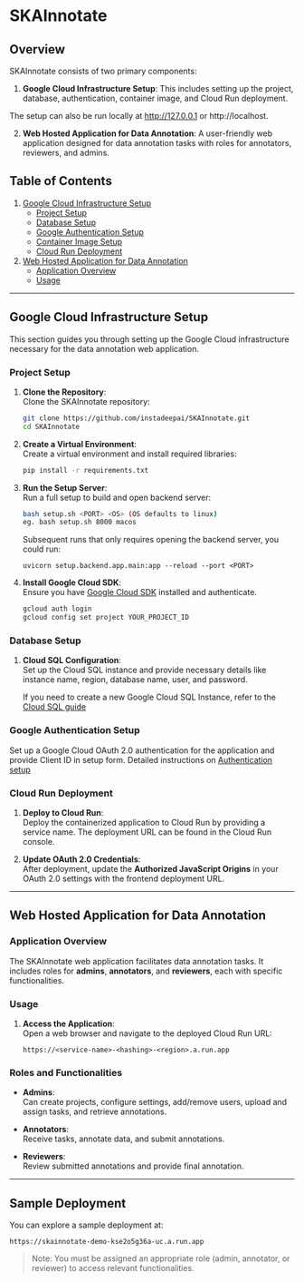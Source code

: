 # SKAInnotate

## Overview

SKAInnotate consists of two primary components:

1. **Google Cloud Infrastructure Setup**: This includes setting up the project, database, authentication, container image, and Cloud Run deployment.

The setup can also be run locally at http://127.0.0.1 or http://localhost.
   
2. **Web Hosted Application for Data Annotation**: A user-friendly web application designed for data annotation tasks with roles for annotators, reviewers, and admins.

## Table of Contents

1. [Google Cloud Infrastructure Setup](#google-cloud-infrastructure-setup)
   - [Project Setup](#project-setup)
   - [Database Setup](#database-setup)
   - [Google Authentication Setup](#google-authentication-setup)
   - [Container Image Setup](#container-image-setup)
   - [Cloud Run Deployment](#cloud-run-deployment)
2. [Web Hosted Application for Data Annotation](#web-hosted-application-for-data-annotation)
   - [Application Overview](#application-overview)
   - [Usage](#usage)

---

## Google Cloud Infrastructure Setup

This section guides you through setting up the Google Cloud infrastructure necessary for the data annotation web application.

### Project Setup

1. **Clone the Repository**:  
   Clone the SKAInnotate repository:

    ```sh
    git clone https://github.com/instadeepai/SKAInnotate.git
    cd SKAInnotate
    ```
2. **Create a Virtual Environment**:  
   Create a virtual environment and install required libraries:

    ```sh
    pip install -r requirements.txt
    ```
3. **Run the Setup Server**:  
   Run a full setup to build and open backend server:

    ```sh
    bash setup.sh <PORT> <OS> (OS defaults to linux)
    eg. bash setup.sh 8000 macos
    ```
   Subsequent runs that only requires opening the backend server, you could run:
   ```
   uvicorn setup.backend.app.main:app --reload --port <PORT>
   ```
5. **Install Google Cloud SDK**: \
   Ensure you have [Google Cloud SDK](https://cloud.google.com/sdk/docs/install) installed and authenticate.
   ```sh
   gcloud auth login
   gcloud config set project YOUR_PROJECT_ID
   ```
### Database Setup

1. **Cloud SQL Configuration**:  
   Set up the Cloud SQL instance and provide necessary details like instance name, region, database name, user, and password.

   If you need to create a new Google Cloud SQL Instance, refer to the [Cloud SQL guide](setup/docs/setup_sql.md)

### Google Authentication Setup

Set up a Google Cloud OAuth 2.0 authentication for the application and provide Client ID in setup form. Detailed instructions on [Authentication setup](setup/docs/setup_authentication.md)

<!--### Container Image Setup -->

<!-- 1. **Build and Push Container Image**:  
   Choose your build option (`local`, `cloud`, or `none`). The container image will either be built locally or using `gcloud builds submit` and pushed to Google Artifact Registry. -->

### Cloud Run Deployment

1. **Deploy to Cloud Run**:  
   Deploy the containerized application to Cloud Run by providing a service name. The deployment URL can be found in the Cloud Run console.

2. **Update OAuth 2.0 Credentials**:  
   After deployment, update the **Authorized JavaScript Origins** in your OAuth 2.0 settings with the frontend deployment URL.

---

## Web Hosted Application for Data Annotation

### Application Overview

The SKAInnotate web application facilitates data annotation tasks. It includes roles for **admins**, **annotators**, and **reviewers**, each with specific functionalities.

### Usage

1. **Access the Application**:  
   Open a web browser and navigate to the deployed Cloud Run URL:

   ```plaintext
   https://<service-name>-<hashing>-<region>.a.run.app
   ```

### Roles and Functionalities

- **Admins**:  
  Can create projects, configure settings, add/remove users, upload and assign tasks, and retrieve annotations.

- **Annotators**:  
  Receive tasks, annotate data, and submit annotations.

- **Reviewers**:  
  Review submitted annotations and provide final annotation.

---

## Sample Deployment

You can explore a sample deployment at:

```plaintext
https://skainnotate-demo-kse2o5g36a-uc.a.run.app
```

> Note: You must be assigned an appropriate role (admin, annotator, or reviewer) to access relevant functionalities.
